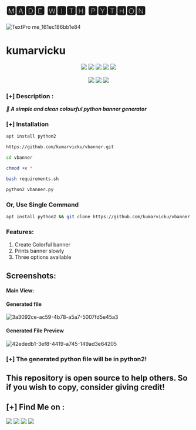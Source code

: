
<h1>🅼🅰🅳🅴 🆆🅸🆃🅷 🅿🆈🆃🅷🅾🅽</h1>

![TextPro me_161ec186bb1e84](https://user-images.githubusercontent.com/84949946/150723955-f1b98ae4-0a6e-40ae-b140-02a738054b80.jpg)




<h1 align="center🆅🅱🅰🅽🅽🅴🆁
<pre>                           Created By <a href="https://github.com/kumarvicku">kumarvicku</a></pre></h1>

<p align="center">
  <img src="https://img.shields.io/badge/Version-1.0-black?style=for-the-badge">
  <img src="https://img.shields.io/github/stars/kumarvicku/vbanner?style=for-the-badge&color=darkblue">
  <img src="https://img.shields.io/github/forks/kumarvicku/vbanner?color=brown&style=for-the-badge">
  <img src="https://img.shields.io/github/issues/kumarvicku/vbanner?color=darkgreen&style=for-the-badge">
  <img src="https://img.shields.io/github/license/kumarvicku/vbanner?style=for-the-badge&color=darkred">   
<br>
<br>
  <img src="https://img.shields.io/badge/Author-Kumarvicku-blue?style=flat-rectangle">
  <img src="https://img.shields.io/badge/Open%20Source-Yes-black?style=flat-rectangle">
  <img src="https://img.shields.io/badge/Written%20In-Python-darkgreen?style=flat-rectangle">
</p>



### [+] Description :
***🚩 A simple and clean colourful python banner generator***

### [+] Installation

```bash
apt install python2
```

```bash
https://github.com/kumarvicku/vbanner.git
```

```bash
cd vbanner
```

```bash
chmod +x *
```

```bash
bash requirements.sh
```

```bash
python2 vbanner.py
```


### Or, Use Single Command
```bash
apt install python2 && git clone https://github.com/kumarvicku/vbanner && cd vbanner && bash requirements.sh && python2 vbanner.py
```

### Features:
1. Create Colorful banner
2. Prints banner slowly
3. Three options available

## Screenshots:

#### Main View:



#### Generated file
![3a3092ce-ac59-4b78-a5a7-5007fd5e45a3](https://user-images.githubusercontent.com/84949946/150723936-72f5bcb2-f211-448f-85c2-6d40f794105d.jpg)


#### Generated File Preview 
![42ededb1-3ef8-4419-a745-149ad3e64205](https://user-images.githubusercontent.com/84949946/150723920-20cc0050-c330-4a61-8307-46258be75728.jpg)


### [+] The generated python file will be in python2!



## This repository is open source to help others. So if you wish to copy, consider giving credit! 

## [+] Find Me on :
<p align="left">
  <a href="https://github.com/kumarvicku"_blank"><img src="https://img.shields.io/badge/Github-kumarvicku-darkblue?style=for-the-badge&logo=github"></a>
  <a href="https://www.instagram.com/v_for_vicku/" target="_blank"><img src="https://img.shields.io/badge/IG-%40v_for_vicku-darkblue?style=for-the-badge&logo=instagram"></a>
  <a href="https://www.facebook.com/profile.php?id=100055525980457" target="_blank"><img src="https://img.shields.io/badge/Chat-Messenger-darkblue?style=for-the-badge&logo=facebook"></a>
  <a href="https://wa.me/917654707458" target="_blank"><img src="https://img.shields.io/badge/WHATSAPP-%2325D366.svg?&style=for-the-badge&logo=whatsapp&logoColor=white"></a>
</p>

